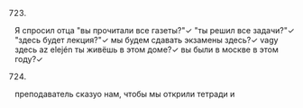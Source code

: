 723.
Я спросил отца "вы прочитали все газеты?"✓
"ты решил все задачи?"✓
"здесь будет лекция?"✓
мы будем сдавать экзамены здесь?✓ vagy здесь az elején
ты живёшь в этом доме?✓
вы были в москве в этом году?✓

724.
преподаватель сказуо нам, чтобы мы открили тетради и 